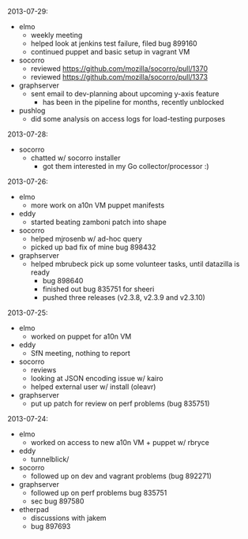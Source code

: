 2013-07-29:
* elmo
  * weekly meeting
  * helped look at jenkins test failure, filed bug 899160
  * continued puppet and basic setup in vagrant VM
* socorro
  * reviewed https://github.com/mozilla/socorro/pull/1370
  * reviewed https://github.com/mozilla/socorro/pull/1373
* graphserver
  * sent email to dev-planning about upcoming y-axis feature
    * has been in the pipeline for months, recently unblocked
* pushlog
  * did some analysis on access logs for load-testing purposes

2013-07-28:
* socorro
  * chatted w/ socorro installer
    * got them interested in my Go collector/processor :)

2013-07-26:
* elmo
  * more work on a10n VM puppet manifests
* eddy
  * started beating zamboni patch into shape
* socorro
  * helped mjrosenb w/ ad-hoc query
  * picked up bad fix of mine bug 898432
* graphserver
  * helped mbrubeck pick up some volunteer tasks, until datazilla is ready
    * bug 898640
    * finished out bug 835751 for sheeri
    * pushed three releases (v2.3.8, v2.3.9 and v2.3.10)

2013-07-25:
* elmo
  * worked on puppet for a10n VM
* eddy
  * SfN meeting, nothing to report
* socorro
  * reviews
  * looking at JSON encoding issue w/ kairo
  * helped external user w/ install (oleavr)
* graphserver
  * put up patch for review on perf problems (bug 835751)

2013-07-24:

* elmo
  * worked on access to new a10n VM + puppet w/ rbryce
* eddy
  * tunnelblick/
* socorro
  * followed up on dev and vagrant problems (bug 892271)
* graphserver
  * followed up on perf problems bug 835751
  * sec bug 897580
* etherpad
  * discussions with jakem
  * bug 897693

